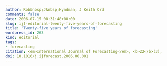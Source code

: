 ```yaml
---
author: Rob&nbsp;J&nbsp;Hyndman, J Keith Ord
comments: false
date: 2006-07-15 08:31:48+00:00
slug: ijf-editorial-twenty-five-years-of-forecasting
title: 'Twenty-five years of forecasting'
wordpress_id: 263
kind: editorial
tags:
- forecasting
citation: <em>International Journal of Forecasting</em>, <b>22</b>(3), 413-414
doi: 10.1016/j.ijforecast.2006.06.001
---
```


